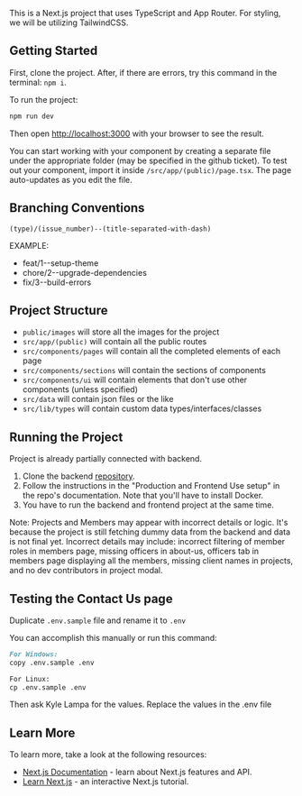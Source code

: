 This is a Next.js project that uses TypeScript and App Router. For styling, we will be utilizing TailwindCSS.

## Getting Started

First, clone the project. After, if there are errors, try this command in the terminal: `npm i`.

To run the project:

```bash
npm run dev
```

Then open [http://localhost:3000](http://localhost:3000) with your browser to see the result.

You can start working with your component by creating a separate file under the appropriate folder (may be specified in the github ticket). To test out your component, import it inside `/src/app/(public)/page.tsx`. The page auto-updates as you edit the file.

## Branching Conventions

`(type)/(issue_number)--(title-separated-with-dash)`

EXAMPLE:

- feat/1--setup-theme
- chore/2--upgrade-dependencies
- fix/3--build-errors

## Project Structure

- `public/images` will store all the images for the project
- `src/app/(public)` will contain all the public routes
- `src/components/pages` will contain all the completed elements of each page
- `src/components/sections` will contain the sections of components
- `src/components/ui` will contain elements that don't use other components (unless specified)
- `src/data` will contain json files or the like
- `src/lib/types` will contain custom data types/interfaces/classes

## Running the Project

Project is already partially connected with backend.

1. Clone the backend [repository](https://github.com/SAMAHAN-Systems-Development/sysdev-website-backend).
2. Follow the instructions in the "Production and Frontend Use setup" in the repo's documentation. Note that you'll have to install Docker.
3. You have to run the backend and frontend project at the same time.

Note: Projects and Members may appear with incorrect details or logic. It's because the project is still fetching dummy data from the backend and data is not final yet. Incorrect details may include: incorrect filtering of member roles in members page, missing officers in about-us, officers tab in members page displaying all the members, missing client names in projects, and no dev contributors in project modal.

## Testing the Contact Us page

Duplicate `.env.sample` file and rename it to `.env`

You can accomplish this manually or run this command:

```markdown
For Windows:
copy .env.sample .env

For Linux:
cp .env.sample .env
```

Then ask Kyle Lampa for the values. Replace the values in the .env file

## Learn More

To learn more, take a look at the following resources:

- [Next.js Documentation](https://nextjs.org/docs) - learn about Next.js features and API.
- [Learn Next.js](https://nextjs.org/learn) - an interactive Next.js tutorial.
